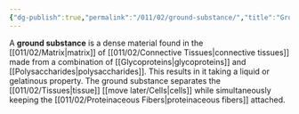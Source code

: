 ```yaml
---
{"dg-publish":true,"permalink":"/011/02/ground-substance/","title":"Ground Substance","tags":["BIOL422"],"noteIcon":"1","created":"2024-09-26T13:45:04.089-07:00","updated":"2024-09-26T15:18:53.285-07:00"}
---
```


A **ground substance** is a dense material found in the [[011/02/Matrix\|matrix]] of [[011/02/Connective Tissues\|connective tissues]] made from a combination of [[Glycoproteins\|glycoproteins]] and [[Polysaccharides\|polysaccharides]]. This results in it taking a liquid or gelatinous property. The ground substance separates the [[011/02/Tissues\|tissue]] [[move later/Cells\|cells]] while simultaneously keeping the [[011/02/Proteinaceous Fibers\|proteinaceous fibers]] attached.